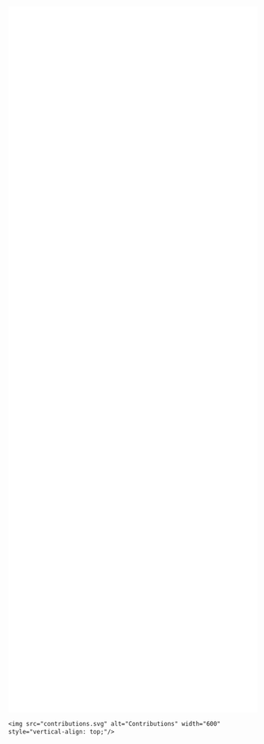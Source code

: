 <div style="display: flex; flex-wrap: wrap;">
  <img src="github-metrics.svg" alt="GitHub Metrics" width="750" style="vertical-align: top; margin-right: 2px;"/>
</div>

<div style="display: flex; flex-wrap: wrap;">
  <img src="metrics.plugin.languages.indepth.svg" alt="In-depth Languages" width="600" style="vertical-align: top; margin-right: 2px;"/>

  <img src="metrics.plugin.activity.svg" alt="Plugin Activity" width="600" style="vertical-align: top;"/>

    <img src="contributions.svg" alt="Contributions" width="600" style="vertical-align: top;"/>

</div>
</div>
